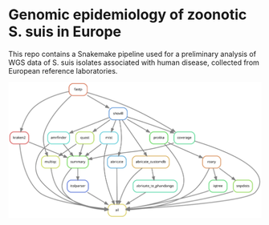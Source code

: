 # Genomic epidemiology of zoonotic S. suis in Europe

This repo contains a Snakemake pipeline used for a preliminary analysis of WGS data of S. suis isolates associated with human disease, collected from European reference laboratories.

![alt text](./rulegraph.svg "Rulegraph")
